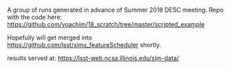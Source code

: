 A group of runs generated in advance of Summer 2018 DESC meeting. Repo with the code here:
https://github.com/yoachim/18_scratch/tree/master/scripted_example

Hopefully will get merged into https://github.com/lsst/sims_featureScheduler shortly.

results served at: https://lsst-web.ncsa.illinois.edu/sim-data/
